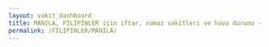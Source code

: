 ```yaml
---
layout: vakit_dashboard
title: MANILA, FILIPINLER için iftar, namaz vakitleri ve hava durumu - ilçe/eyalet seç
permalink: /FILIPINLER/MANILA/
---
```


<script type="text/javascript">
  var GLOBAL_COUNTRY = 'FILIPINLER';
  var GLOBAL_CITY = 'MANILA';
  var GLOBAL_STATE = '';
  var lat = 72;
  var lon = 21;
</script>
